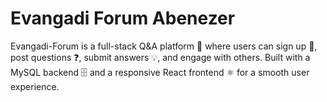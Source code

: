 # Evangadi Forum Abenezer
Evangadi-Forum is a full-stack Q&amp;A platform 🧠 where users can sign up 🔐, post questions ❓, submit answers 💡, and engage with others. Built with a MySQL backend 🗄️ and a responsive React frontend ⚛️ for a smooth user experience.
